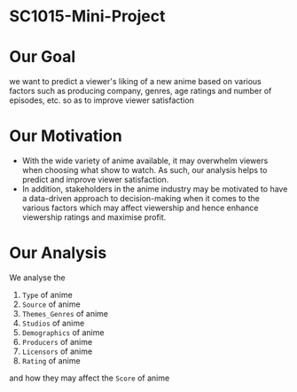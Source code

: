 # SC1015-Mini-Project

# Our Goal
we want to predict a viewer's liking of a new anime based on various factors such as producing company, genres, age ratings and number of episodes, etc. so as to improve viewer satisfaction


# Our Motivation
- With the wide variety of anime available, it may overwhelm viewers when choosing what show to watch. As such, our analysis helps to predict and improve viewer satisfaction.
- In addition, stakeholders in the anime industry may be motivated to have a data-driven approach to decision-making when it comes to the various factors which may affect viewership and hence enhance viewership ratings and maximise profit.

# Our Analysis
We analyse the
1. `Type` of anime
2. `Source` of anime
3. `Themes_Genres` of anime
4. `Studios` of anime
5. `Demographics` of anime
6. `Producers` of anime
7. `Licensors` of anime
8. `Rating` of anime

and how they may affect the `Score` of anime
